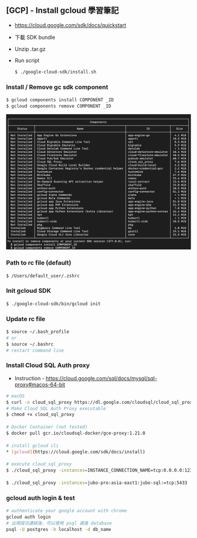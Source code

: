 ## [GCP] - Install gcloud 學習筆記

- https://cloud.google.com/sdk/docs/quickstart

- 下載 SDK bundle

- Unzip .tar.gz

- Run script

  ```bash
  $ ./google-cloud-sdk/install.sh
  ```

### Install / Remove gc sdk component

```bash
$ gcloud components install COMPONENT _ID
$ gcloud components remove COMPONENT _ID
```
![](../assets/img/gcloud_component.png)

### Path to rc file (default)

```bash
$ /Users/default_user/.zshrc
```

### Init gcloud SDK

```bash
$ ./google-cloud-sdk/bin/gcloud init
```

### Update rc file

```bash
$ source ~/.bash_profile
# or
$ source ~/.bashrc
# restart command line
```

### Install Cloud SQL Auth proxy

- Instruction - https://cloud.google.com/sql/docs/mysql/sql-proxy#macos-64-bit

```bash
# macOS
$ curl -o cloud_sql_proxy https://dl.google.com/cloudsql/cloud_sql_proxy.darwin.amd64
# Make Cloud SQL Auth Proxy executable
$ chmod +x cloud_sql_proxy

# Docker Container (not tested)
$ docker pull gcr.io/cloudsql-docker/gce-proxy:1.21.0

# install gcloud cli
* [gcloud](https://cloud.google.com/sdk/docs/install)

# execute cloud_sql_proxy
$ ./cloud_sql_proxy -instances=INSTANCE_CONNECTION_NAME=tcp:0.0.0.0:1234

$ ./cloud_sql_proxy -instances=jubo-pro:asia-east1:jubo-sql:=tcp:5433
```


### gcloud auth login & test

```bash
# authenticate your google account with chrome
gcloud auth login
# 出現成功連結後，可以使用 psql 連進 database
psql -U postgres -h localhost -d db_name
```

